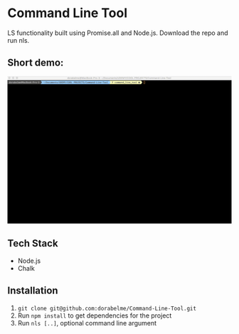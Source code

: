 # Command Line Tool

LS functionality built using Promise.all and Node.js. Download the repo and run nls.

## Short demo:

<p align ="center">
<img src="./clt.gif" alt="command line tool app example">
</p>

## Tech Stack

- Node.js
- Chalk

## Installation

1. `git clone git@github.com:dorabelme/Command-Line-Tool.git`
2. Run `npm install` to get dependencies for the project
3. Run `nls [..]`, optional command line argument
